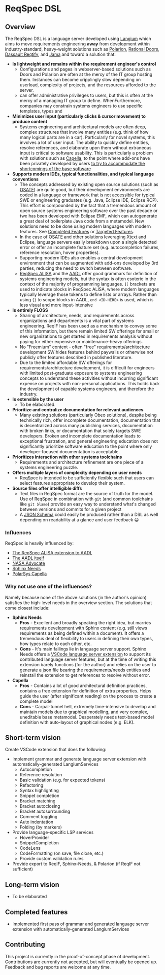 # ReqSpec DSL


## Overview
The ReqSpec DSL is a language server developed using [Langium][langium] which aims to move requirements engineering **away** from development within industry-standard, heavy-weight solutions such as [Polarion][polarion], [Rational Doors][doors], [Dassault Reqtify][def], and [Jama][reqtify] and toward a solution that:
* **Is lightweight and remains within the requirement engineer's control**
  * Configurations and pages in webserver-based solutions such as Doors and Polarion are often at the mercy of the IT group hosting them. Instances can become cripplingly slow depending on userload, complexity of projects, and the resources afforded to the server.
  * can offer administrative privileges to users, but this is often at the mercy of a managing IT group to define. WhenFurthermore, companies may constrain systems engineers to use specific templates, types and 
* **Minimizes user input (particularly clicks & cursor movement) to produce content**
  * Systems engineering and architectural models are often deep, complex structures that involve many entities (e.g. think of how many logical parts are in a car). Particularly for novel systems, this involves a lot of user input. The ability to quickly define entities, resolve references, and elaborate upon them without extraneous input is critical to software usability. This is particularly a problem with solutions such as [Capella][capella], to the point where add-ons have been privately developed by users [to try to accommodate the shortcomings of the base software][pycapellambse]
* **Supports modern IDEs, typical functionalities, and typical language conventions**
  * The concepts addressed by existing open source solutions (such as [OSATE][osate]) are quite good, but their development environments are coded in a language or framework that is not accessible for typical SWE or engineering graduates (e.g. Java, Eclipse IDE, Eclipse RCP). This effort is compounded by the fact that a tremendous amount of open source systems engineering software over the past decade or two has been developed with Eclipse EMF, which can autogenerate a great deal of boilerplate Java code from a metamodel. New solutions need to be done using modern languages with modern features. See [Completed Features](#completed-features) or [Targeted Features](#targeted-features).
  * In the case of [OSATE][osate] and other solutions leveraging Xtext and Eclipse, language servers easily breakdown upon a single detected error or offer an incomplete feature set (e.g. autocompletion failures, reference resolution, hover properties).
  * Supporting modern IDEs also enables a central development environment that can be augmented with add-ons developed by 3rd parties, reducing the need to switch between software. 
  * [ReqSpec ALISA][reqspec_paper] and the [AADL][aadl] offer good grammars for definition of systems engineering models, but the syntax is often esoteric in the context of the majority of programming languages. `[]` brackets are used to indicate blocks in ReqSpec ALISA, where modern languages typically leverage those tokens to define lists or arrays. Rather than using `{}` to scope blocks in AADL, `end <ID-HERE>` is used, which is less visual and more input-intensive 
* **Is entirely FLOSS**
  * Sharing of architecture, needs, and requirements across organizations and departments is a vital part of systems engineering. ReqIF has been used as a mechanism to convey some of this information, but there remain limited SW offerings for small or new organizations to get started in requirements analysis without paying for either expensive or maintenance-heavy offerings.
  * No "Freemium" content - often "free" requirements/architecture development SW hides features behind paywalls or otherwise not publicly offer features described in published literature.
  * Due to the limited affordable SW offerings for requirements/architecture development, it is difficult for engineers with limited post-graduate exposure to systems engineering concepts to understand these activities without incurring significant expense on projects with non-personal applications. This holds back the development of capable systems engineers, and therefore the industry.
* **Is extensible by the user**
  * To be elaborated.
* **Prioritize and centralize documentation for relevant audiences**
  * Many existing solutions (particularly Obeo solutions), despite being technically rich, offer incomplete documentation, documentation that is decentralized across many publishing services, documentation with broken links, or documentation that solely targets SWE developers. Broken and incomplete documentation leads to exceptional frustration, and general engineering education does not significantly prioritize software education to the point where only developer-focused documentation is acceptable.
* **Prioritizes interaction with other systems toolchains**
  * Requirements and architecture refinement are one piece of a systems engineering puzzle. 
* **Offers multiple layers of complexity depending on user needs**
  * ReqSpec is intended to be sufficiently flexible such that users can select features appropriate to develop their system.
* **Source files offer intelligible diffs**
  * Text files in ReqSpec format are the source of truth for the model. Use of ReqSpec in combination with `git` (and common toolchains like `git blame`) provide an easy way to understand what's changed between versions and commits for a given project
  * A [JSON Schema][jsonSchema] could easily be produced rather than a DSL as well depending on readability at a glance and user feedback 😀

### Influences
ReqSpec is heavily influenced by:
* [The ReqSpec ALISA extension to AADL][reqspec_paper]
* [The AADL itself][aadl]
* [NASA Advocate][nasaAdvocate]
* [Sphinx Needs][sphinxNeeds]
* [PolarSys Capella][capella]

### Why not use one of the influences?
Namely because none of the above solutions (in the author's opinion) satisfies the high-level needs in the overview section. The solutions that come closest include:
* **Sphinx Needs**
  * **Pros** - Excellent and broadly speaking the right idea, but marries requirements development with Sphinx content (e.g. still views requirements as being defined within a document). It offers a tremendous deal of flexibility to users in defining their own types, how types relate to each other, etc.
  * **Cons** - It's main failings lie in language server support. Sphinx Needs offers a [VSCode language server extension][sphNeedsVscode] to support its contributed language server features, but at the time of writing this extension barely functions (for the author) and relies on the user to generate a json file bearing the requirements/needs entities and reinstall the extension to get references to resolve without error. 
* **Capella**
  * **Pros** - Contains a lot of good architectural definition practices, contains a free extension for definition of extra properties. Helps guide the user (after significant reading) on the process to create a complete model 
  * **Cons** - Carpal-tunnel hell, extremely time-intensive to develop and maintain models due to graphical modelling, and very complex, uneditable base metamodel. Desperately needs text-based model definition with auto-layout of graphical nodes (e.g. ELK).

## Short-term vision
Create VSCode extension that does the following:

* Implement grammar and generate language server extension with automatically-generated LangiumServices
  * Autocompletion
  * Reference resolution
  * Basic validation (e.g. for expected tokens)
  * Refactoring
  * Syntax highlighting
  * Snippet completion
  * Bracket matching
  * Bracket autoclosing
  * Bracket autosurrounding
  * Comment toggling
  * Auto indentation
  * Folding (by markers)
* Provide language-specific LSP services
  * HoverProvider
  * SnippetCompletion
  * CodeLens
  * CodeFormatting (on save, file close, etc.)
  * Provide custom validation rules
* Provide export to ReqIF, Sphinx-Needs, & Polarion (if ReqIF not sufficient)

## Long-term vision
* To be elaborated

## Completed features
* Implemented first pass of grammar and generated language server extension with automatically-generated LangiumServices

## Contributing
This project is currently in the proof-of-concept phase of development. Contributions are currently not accepted, but will eventually be opened up. Feedback and bug reports are welcome at any time.


[langium]: https://langium.org
[polarion]: https://www.plm.automation.siemens.com/global/en/products/polarion/
[doors]: https://www.ibm.com/docs/en/engineering-lifecycle-management-suite/doors/9.7.2?topic=engineering-requirements-management-doors-overview
[def]: https://www.3ds.com/products-services/catia/products/reqtify/
[reqtify]: https://www.jamasoftware.com/solutions/requirements-management/
[reqspec_paper]: https://insights.sei.cmu.edu/documents/1263/2016_005_001_464378.pdf
[nasaAdvocate]: https://sma.nasa.gov/news/articles/newsitem/2020/09/22/new-tool-for-developing-safety-assurance-cases
[sphinxNeeds]: https://www.sphinx-needs.com/
[capella]: https://eclipse.dev/capella/
[aadl]: http://www.openaadl.org/
[osate]: https://github.com/osate/osate2
[pycapellambse]: https://github.com/DSD-DBS/py-capellambse
[jsonSchema]: https://json-schema.org/
[sphNeedsVscode]: https://github.com/useblocks/sphinx-needs-vscode